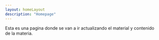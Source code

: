 ```yaml
---
layout: homeLayout
description: "Homepage"
---
```


Esta es una pagina donde se van a ir actualizando el material y contenido de la materia.